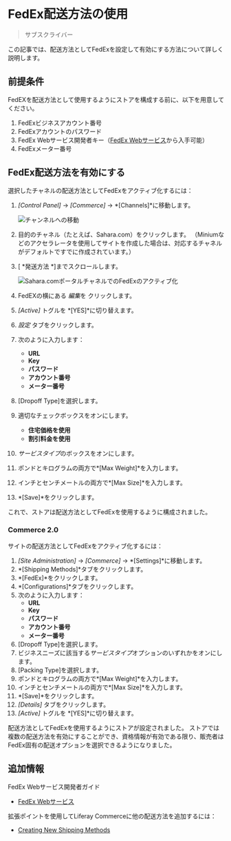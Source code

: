 # FedEx配送方法の使用

> サブスクライバー

この記事では、配送方法としてFedExを設定して有効にする方法について詳しく説明します。

## 前提条件

FedEXを配送方法として使用するようにストアを構成する前に、以下を用意してください。

1.  FedExビジネスアカウント番号
2.  FedExアカウントのパスワード
3.  FedEx Webサービス開発者キー（[FedEx Webサービス](https://www.fedex.com/en-us/developer/web-services.html)から入手可能）
4.  FedExメーター番号

## FedEx配送方法を有効にする

選択したチャネルの配送方法としてFedExをアクティブ化するには：

1.  *[Control Panel]* → *[Commerce]* → *[Channels]*に移動します。

    ![チャンネルへの移動](./using-the-fedex-shipping-method/images/01.png)

2.  目的のチャネル（たとえば、Sahara.com）をクリックします。 （Miniumなどのアクセラレータを使用してサイトを作成した場合は、対応するチャネルがデフォルトですでに作成されています。）

3.  [ *発送方法 *]までスクロールします。

    ![Sahara.comポータルチャネルでのFedExのアクティブ化](./using-the-fedex-shipping-method/images/02.png)

4.  FedEXの横にある *編集*を クリックします。

5.  *[Active]* トグルを *[YES]*に切り替えます。

6.  *設定* タブをクリックします。

7.  次のように入力します：

      - **URL**
      - **Key**
      - **パスワード**
      - **アカウント番号**
      - **メーター番号**

8.  [Dropoff Type]を選択します。

9.  適切なチェックボックスをオンにします。

      - **住宅価格を使用**
      - **割引料金を使用**

10. *サービスタイプ*のボックスをオンにします。

11. ポンドとキログラムの両方で*[Max Weight]*を入力します。

12. インチとセンチメートルの両方で*[Max Size]*を入力します。

13. *[Save]*をクリックします。

これで、ストアは配送方法としてFedExを使用するように構成されました。

### Commerce 2.0

サイトの配送方法としてFedExをアクティブ化するには：

1.  *[Site Administration]* → *[Commerce]* → *[Settings]*に移動します。
2.  *[Shipping Methods]*タブをクリックします。
3.  *[FedEx]*をクリックします。
4.  *[Configurations]*タブをクリックします。
5.  次のように入力します：
      - **URL**
      - **Key**
      - **パスワード**
      - **アカウント番号**
      - **メーター番号**
6.  [Dropoff Type]を選択します。
7.  ビジネスニーズに該当する*サービスタイプ*オプションのいずれかをオンにします。
8.  [Packing Type]を選択します。
9.  ポンドとキログラムの両方で*[Max Weight]*を入力します。
10. インチとセンチメートルの両方で*[Max Size]*を入力します。
11. *[Save]*をクリックします。
12. *[Details]* タブをクリックします。
13. *[Active]* トグルを *[YES]*に切り替えます。

配送方法としてFedExを使用するようにストアが設定されました。 ストアでは複数の配送方法を有効にすることができ、資格情報が有効である限り、販売者はFedEx固有の配送オプションを選択できるようになりました。

## 追加情報

FedEx Webサービス開発者ガイド

  - [FedEx Webサービス](https://www.fedex.com/en-us/developer/web-services.html)

拡張ポイントを使用してLiferay Commerceに他の配送方法を追加するには：

  - [Creating New Shipping Methods](https://help.liferay.com/hc/en-us/articles/360020751831)
